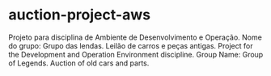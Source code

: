 # auction-project-aws
 Projeto para disciplina de Ambiente de Desenvolvimento e Operação.  Nome do grupo: Grupo das lendas.  Leilão de carros e peças antigas.  Project for the Development and Operation Environment discipline. Group Name: Group of Legends. Auction of old cars and parts.

